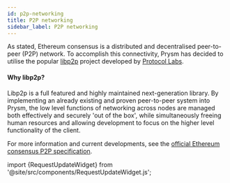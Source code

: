 ```yaml
---
id: p2p-networking
title: P2P networking
sidebar_label: P2P networking
---
```


As stated, Ethereum consensus is a distributed and decentralised peer-to-peer \(P2P\) network. To accomplish this connectivity, Prysm has decided to utilise the popular [libp2p](https://libp2p.io/) project developed by [Protocol Labs](https://protocol.ai/).

#### Why libp2p?

Libp2p is a full featured and highly maintained next-generation library. By implementing an already existing and proven peer-to-peer system into Prysm, the low level functions of networking across nodes are managed both effectively and securely 'out of the box', while simultaneously freeing human resources and allowing development to focus on the higher level functionality of the client.

For more information and current developments, see the [official Ethereum consensus P2P specification](https://github.com/ethereum/eth2.0-specs/blob/dev/specs/phase0/p2p-interface.md).

import {RequestUpdateWidget} from '@site/src/components/RequestUpdateWidget.js';

<RequestUpdateWidget />